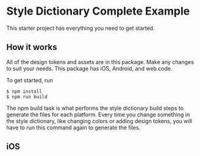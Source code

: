# Style Dictionary Complete Example

This starter project has everything you need to get started.

## How it works

All of the design tokens and assets are in this package. Make any changes to suit your needs. This package has iOS, Android, and web code.

To get started, run

```
$ npm install
$ npm run build
```

The npm build task is what performs the style dictionary build steps to generate the files for each platform. Every time you change something in the style dictionary, like changing colors or adding design tokens, you will have to run this command again to generate the files.

## iOS
